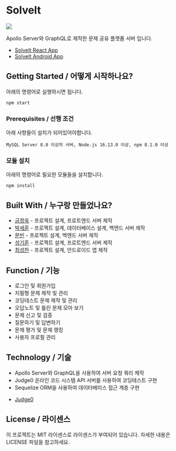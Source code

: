 # SolveIt

![](header.png)

Apollo Server와 GraphQL로 제작한 문제 공유 플랫폼 서버 입니다.
+ [SolveIt React App](https://github.com/Kihundd/solveit)
+ [SolveIt Android App](https://github.com/AlpCar/solveit0604)

## Getting Started / 어떻게 시작하나요?

아래의 명령어로 실행하시면 됩니다.
```
npm start
```


### Prerequisites / 선행 조건

아래 사항들이 설치가 되어있어야합니다.

```
MySQL Server 8.0 이상의 서버, Node.js 16.13.0 이상, npm 8.1.0 이상
```

### 모듈 설치
아래의 명령어로 필요한 모듈들을 설치합니다.

```
npm install
```

## Built With / 누구랑 만들었나요?

* [금정욱](https://github.com/urarik) - 프로젝트 설계, 프로트엔드 서버 제작
* [박세훈](https://github.com/psh3253) - 프로젝트 설계, 데이터베이스 설계, 백엔드 서버 제작
* [문빈](https://github.com/githubKudoi) - 프로젝트 설계, 백엔드 서버 제작
* [성기훈](https://github.com/Kihundd) - 프로젝트 설계, 프로트엔드 서버 제작
* [최성찬](https://github.com/AlpCar) - 프로젝트 설계, 안드로이드 앱 제작

## Function / 기능
+ 로그인 및 회원가입
+ 지필형 문제 제작 및 관리
+ 코딩테스트 문제 제작 및 관리
+ 오답노트 및 틀린 문제 모아 보기
+ 문제 신고 및 검증
+ 질문하기 및 답변하기
+ 문제 평가 및 문제 랭킹
+ 사용자 프로필 관리

## Technology / 기술

+ Apollo Server와 GraphQL을 사용하여 서버 요청 쿼리 제작
+ Judge0 온라인 코드 시스템 API 서버를 사용하여 코딩테스트 구현
+ Sequelize ORM을 사용하여 데이터베이스 접근 계층 구현

* [Judge0](https://judge0.com/)

## License / 라이센스

이 프로젝트는 MIT 라이센스로 라이센스가 부여되어 있습니다. 자세한 내용은 LICENSE 파일을 참고하세요.
